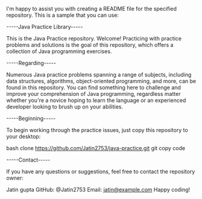 I'm happy to assist you with creating a README file for the specified repository. This is a sample that you can use:


-----Java Practice Library-----

This is the Java Practice repository. Welcome! Practicing with practice problems and solutions is the goal of this repository, which offers a collection of Java programming exercises.


-----Regarding-----

Numerous Java practice problems spanning a range of subjects, including data structures, algorithms, object-oriented programming, and more, can be found in this repository. You can find something here to challenge and improve your comprehension of Java programming, regardless matter whether you're a novice hoping to learn the language or an experienced developer looking to brush up on your abilities.


-----Beginning-----

To begin working through the practice issues, just copy this repository to your desktop:


bash clone https://github.com/Jatin2753/java-practice.git git copy code

-----Contact-----

If you have any questions or suggestions, feel free to contact the repository owner:

Jatin gupta
GitHub: @Jatin2753
Email: jatin@example.com
Happy coding!
